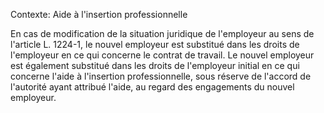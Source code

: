 Contexte: Aide à l'insertion professionnelle

En cas de modification de la situation juridique de l'employeur au sens de l'article L. 1224-1, le nouvel employeur est substitué dans les droits de l'employeur en ce qui concerne le contrat de travail. Le nouvel employeur est également substitué dans les droits de l'employeur initial en ce qui concerne l'aide à l'insertion professionnelle, sous réserve de l'accord de l'autorité ayant attribué l'aide, au regard des engagements du nouvel employeur.